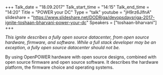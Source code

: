 +++
Talk_date = "18.09.2017"
Talk_start_time = "14:15"
Talk_end_time = "14:20"
Title = "POWER your DC"
Type = "talk"
youtube = "jH9rz6JlfnA"
slideshare = "https://www.slideshare.net/DODRiga/devopsdaysriga-2017-ignite-toshaan-bharvani-power-your-dc"
Speakers = ["toshaan-bharvani"]
+++

<p><em>This ignite describes a fully open source datacenter, from open source hardware, firmware, and software. While a full stack developer may be an exception, a fully open source datacenter should not be.</em></p>

<p>By using OpenPOWER hardware with open source designs, combined with open source firmware and open source software. It describes the hardware platform, the firmware choice and operating systems.</p>